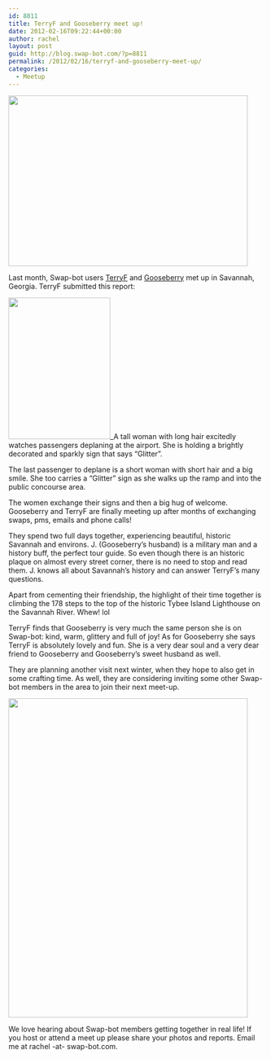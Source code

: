 ```yaml
---
id: 8811
title: TerryF and Gooseberry meet up!
date: 2012-02-16T09:22:44+00:00
author: rachel
layout: post
guid: http://blog.swap-bot.com/?p=8811
permalink: /2012/02/16/terryf-and-gooseberry-meet-up/
categories:
  - Meetup
---
```

<img src="http://blog.swap-bot.com/wp-content/uploads/2012/02/gooseberryterryf.png" alt="" title="gooseberryterryf" width="470" height="335" class="alignnone size-full wp-image-8812" />

Last month, Swap-bot users [TerryF](http://www.swap-bot.com/user:TerryF) and [Gooseberry](http://www.swap-bot.com/user:gooseberry) met up in Savannah, Georgia. TerryF submitted this report:

<img src="http://blog.swap-bot.com/wp-content/uploads/2012/02/glittersigns.png" alt="" title="glittersigns" width="200" height="278" class="alignleft size-full wp-image-8814" />_A tall woman with long hair excitedly watches passengers deplaning at the airport. She is holding a brightly decorated and sparkly sign that says “Glitter&#8221;.</p> 

The last passenger to deplane is a short woman with short hair and a big smile. She too carries a “Glitter” sign as she walks up the ramp and into the public concourse area.

The women exchange their signs and then a big hug of welcome. Gooseberry and TerryF are finally meeting up after months of exchanging swaps, pms, emails and phone calls!

They spend two full days together, experiencing beautiful, historic Savannah and environs. J. (Gooseberry&#8217;s husband) is a military man and a history buff, the perfect tour guide. So even though there is an historic plaque on almost every street corner, there is no need to stop and read them. J. knows all about Savannah’s history and can answer TerryF’s many questions.

Apart from cementing their friendship, the highlight of their time together is climbing the 178 steps to the top of the historic Tybee Island Lighthouse on the Savannah River. Whew! lol

TerryF finds that Gooseberry is very much the same person she is on Swap-bot: kind, warm, glittery and full of joy! As for Gooseberry she says TerryF is absolutely lovely and fun. She is a very dear soul and a very dear friend to Gooseberry and Gooseberry&#8217;s sweet husband as well.

They are planning another visit next winter, when they hope to also get in some crafting time. As well, they are considering inviting some other Swap-bot members in the area to join their next meet-up.</i>

<img src="http://blog.swap-bot.com/wp-content/uploads/2012/02/lighthouse.png" alt="" title="lighthouse" width="470" height="627" class="alignnone size-full wp-image-8813" />

We love hearing about Swap-bot members getting together in real life! If you host or attend a meet up please share your photos and reports. Email me at rachel -at- swap-bot.com.